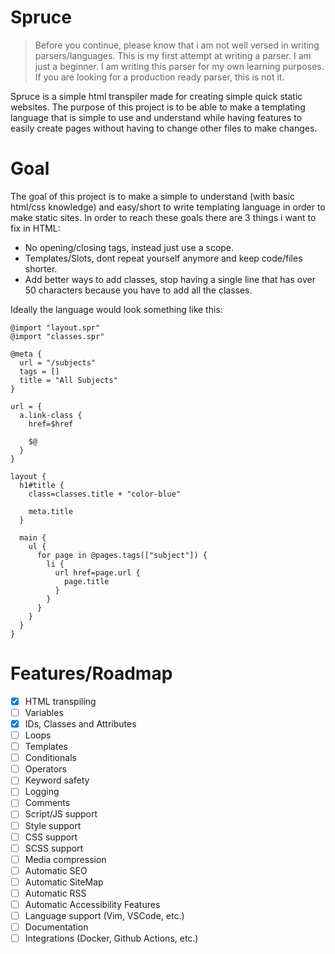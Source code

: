 # Spruce

> Before you continue, please know that i am not well versed in writing parsers/languages. This is my first attempt at writing a parser. I am just a beginner. I am writing this parser for my own learning purposes. If you are looking for a production ready parser, this is not it.

Spruce is a simple html transpiler made for creating simple quick static websites.
The purpose of this project is to be able to make a templating language that is simple to use and understand while having features to easily create pages without having to change other files to make changes.

# Goal

The goal of this project is to make a simple to understand (with basic html/css knowledge) and easy/short to write templating language in order to make static sites.
In order to reach these goals there are 3 things i want to fix in HTML:
- No opening/closing tags, instead just use a scope.
- Templates/Slots, dont repeat yourself anymore and keep code/files shorter.
- Add better ways to add classes, stop having a single line that has over 50 characters because you have to add all the classes.

Ideally the language would look something like this:
```
@import "layout.spr"
@import "classes.spr"

@meta {
  url = "/subjects"
  tags = []
  title = "All Subjects"
}

url = {
  a.link-class {
    href=$href

    $@
  }
}

layout {
  h1#title {
    class=classes.title + "color-blue"
    
    meta.title
  }

  main {
    ul {
      for page in @pages.tags(["subject"]) {
        li {
          url href=page.url {
            page.title
          }
        }
      }
    }
  }
}
```

# Features/Roadmap
- [x] HTML transpiling
- [ ] Variables
- [x] IDs, Classes and Attributes
- [ ] Loops
- [ ] Templates
- [ ] Conditionals
- [ ] Operators
- [ ] Keyword safety
- [ ] Logging
- [ ] Comments
- [ ] Script/JS support
- [ ] Style support
- [ ] CSS support
- [ ] SCSS support
- [ ] Media compression
- [ ] Automatic SEO
- [ ] Automatic SiteMap
- [ ] Automatic RSS
- [ ] Automatic Accessibility Features
- [ ] Language support (Vim, VSCode, etc.)
- [ ] Documentation
- [ ] Integrations (Docker, Github Actions, etc.)
